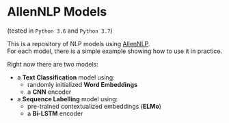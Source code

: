 # AllenNLP Models

(tested in `Python 3.6` and `Python 3.7`)

This is a repository of NLP models using [AllenNLP](https://allennlp.org/).<br>
For each model, there is a simple example showing how to use it in practice.

Right now there are two models:
- a **Text Classification** model using:
  - randomly initialized **Word Embeddings**
  - a **CNN** encoder
- a **Sequence Labelling** model using:
  - pre-trained contextualized embeddings (**ELMo**)
  - a **Bi-LSTM** encoder
